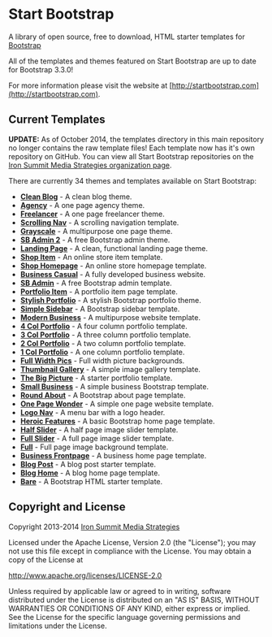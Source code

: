 # Start Bootstrap

A library of open source, free to download, HTML starter templates for [Bootstrap](http://getbootstrap.com/)

All of the templates and themes featured on Start Bootstrap are up to date for Bootstrap 3.3.0!

For more information please visit the website at [http://startbootstrap.com](http://startbootstrap.com).

## Current Templates

**UPDATE:** As of October 2014, the templates directory in this main repository no longer contains the raw template files! Each template now has it's own repository on GitHub. You can view all Start Bootstrap repositories on the [Iron Summit Media Strategies organization page](https://github.com/IronSummitMedia).

There are currently 34 themes and templates available on Start Bootstrap:

- [**Clean Blog**](http://startbootstrap.com/template-overviews/clean-blog/) - A clean blog theme.
- [**Agency**](http://startbootstrap.com/template-overviews/agency/) - A one page agency theme.
- [**Freelancer**](http://startbootstrap.com/template-overviews/freelancer/) - A one page freelancer theme.
- [**Scrolling Nav**](http://startbootstrap.com/template-overviews/scrolling-nav/) - A scrolling navigation template.
- [**Grayscale**](http://startbootstrap.com/template-overviews/grayscale/) - A multipurpose one page theme.
- [**SB Admin 2**](http://startbootstrap.com/template-overviews/sb-admin-2/) - A free Bootstrap admin theme.
- [**Landing Page**](http://startbootstrap.com/template-overviews/landing-page/) - A clean, functional landing page theme.
- [**Shop Item**](http://startbootstrap.com/template-overviews/shop-item/) - An online store item template.
- [**Shop Homepage**](http://startbootstrap.com/template-overviews/shop-homepage/) - An online store homepage template.
- [**Business Casual**](http://startbootstrap.com/template-overviews/business-casual/) - A fully developed business website.
- [**SB Admin**](http://startbootstrap.com/template-overviews/sb-admin/) - A free Bootstrap admin template.
- [**Portfolio Item**](http://startbootstrap.com/template-overviews/portfolio-item/) - A portfolio item page template.
- [**Stylish Portfolio**](http://startbootstrap.com/template-overviews/stylish-portfolio/) - A stylish Bootstrap portfolio theme.
- [**Simple Sidebar**](http://startbootstrap.com/template-overviews/simple-sidebar/) - A Bootstrap sidebar template.
- [**Modern Business**](http://startbootstrap.com/template-overviews/modern-business/) - A multipurpose website template.
- [**4 Col Portfolio**](http://startbootstrap.com/template-overviews/4-col-portfolio/) - A four column portfolio template.
- [**3 Col Portfolio**](http://startbootstrap.com/template-overviews/3-col-portfolio/) - A three column portfolio template.
- [**2 Col Portfolio**](http://startbootstrap.com/template-overviews/2-col-portfolio/) - A two column portfolio template.
- [**1 Col Portfolio**](http://startbootstrap.com/template-overviews/1-col-portfolio/) - A one column portfolio template.
- [**Full Width Pics**](http://startbootstrap.com/template-overviews/full-width-pics/) - Full width picture backgrounds.
- [**Thumbnail Gallery**](http://startbootstrap.com/template-overviews/thumbnail-gallery/) - A simple image gallery template.
- [**The Big Picture**](http://startbootstrap.com/template-overviews/the-big-picture/) - A starter portfolio template.
- [**Small Business**](http://startbootstrap.com/template-overviews/small-business/) - A simple business Bootstrap template.
- [**Round About**](http://startbootstrap.com/template-overviews/round-about/) - A Bootstrap about page template.
- [**One Page Wonder**](http://startbootstrap.com/template-overviews/one-page-wonder/) - A simple one page website template.
- [**Logo Nav**](http://startbootstrap.com/template-overviews/logo-nav/) - A menu bar with a logo header.
- [**Heroic Features**](http://startbootstrap.com/template-overviews/heroic-features/) - A basic Bootstrap home page template.
- [**Half Slider**](http://startbootstrap.com/template-overviews/half-slider/) - A half page image slider template.
- [**Full Slider**](http://startbootstrap.com/template-overviews/full-slider/) - A full page image slider template.
- [**Full**](http://startbootstrap.com/template-overviews/full/) - Full page image background template.
- [**Business Frontpage**](http://startbootstrap.com/template-overviews/business-frontpage/) - A business home page template.
- [**Blog Post**](http://startbootstrap.com/template-overviews/blog-post/) - A blog post starter template.
- [**Blog Home**](http://startbootstrap.com/template-overviews/blog-home/) - A blog home page template.
- [**Bare**](http://startbootstrap.com/template-overviews/bare/) - A Bootstrap HTML starter template.

## Copyright and License
Copyright 2013-2014 [Iron Summit Media Strategies](http://www.ironsummitmedia.com/)

Licensed under the Apache License, Version 2.0 (the "License"); you may not use this file except in compliance with the License. You may obtain a copy of the License at

http://www.apache.org/licenses/LICENSE-2.0

Unless required by applicable law or agreed to in writing, software distributed under the License is distributed on an "AS IS" BASIS, WITHOUT WARRANTIES OR CONDITIONS OF ANY KIND, either express or implied. See the License for the specific language governing permissions and limitations under the License.
